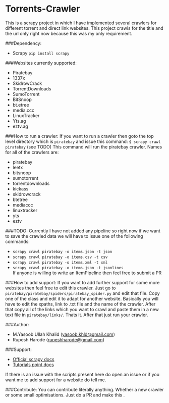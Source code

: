Torrents-Crawler
================

This is a scrapy project in which I have implemented several crawlers for different torrent and direct link websites. This project crawls for the title and the url only right now because this was my only requirement.  

###Dependency:
- Scrapy ```pip install scrapy```

###Websites currently supported:
- Piratebay
- 1337x
- SkidrowCrack
- TorrentDownloads
- SumoTorrent
- BitSnoop
- bt.etree
- media.ccc
- LinuxTracker
- Yts.ag
- eztv.ag

###How to run a crawler:
If you want to run a crawler then goto the top level directory which is ```piratebay``` and issue this command:
```$ scrapy crawl piratebay``` (see TODO)
This command will run the piratebay crawler.
Names for all of the crawlers are:
- piratebay
- leetx
- bitsnoop
- sumotorrent
- torrentdownloads
- kickass
- skidrowcrack
- btetree
- mediaccc
- linuxtracker
- yts
- eztv

###TODO:
Currently I have not added any pipeline so right now if we want to save the crawled data we will have to issue one of the following commands:
- ```scrapy crawl piratebay -o items.json -t json```  
- ```scrapy crawl piratebay -o items.csv -t csv```  
- ```scrapy crawl piratebay -o items.xml -t xml```  
- ```scrapy crawl piratebay -o items.json -t jsonlines```  
If anyone is willing to write an ItemPipeline then feel free to submit a PR

###How to add support:
If you want to add further support for some more websites then feel free to edit this crawler. Just go to ```piratebay/piratebay/spiders/piratebay_spider.py``` and edit that file. Copy one of the class and edit it to adapt for another website. Basically you will have to edit the xpaths, link to .txt file and the name of the crawler. After that copy all of the links which you want to crawl and paste them in a new text file in ```piratebay/links/```. Thats it. After that just run your crawler.

###Author:
- M.Yasoob Ullah Khalid (yasoob.khld@gmail.com)
- Rupesh Harode (rupeshharode@gmail.com)

###Support:
- [Official scrapy docs](http://doc.scrapy.org/en/latest/intro/tutorial.html)
- [Tutorials point docs](https://www.tutorialspoint.com/scrapy/)

If there is an issue with the scripts present here do open an issue or if you want me to add support for a website do tell me.

###Contribute:
You can contribute literally anything. Whether a new crawler or some small optimisations. Just do a PR and make this .
